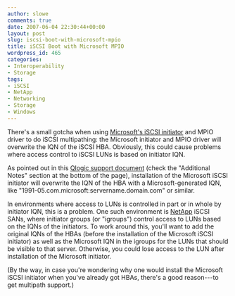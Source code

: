 ```yaml
---
author: slowe
comments: true
date: 2007-06-04 22:30:44+00:00
layout: post
slug: iscsi-boot-with-microsoft-mpio
title: iSCSI Boot with Microsoft MPIO
wordpress_id: 465
categories:
- Interoperability
- Storage
tags:
- iSCSI
- NetApp
- Networking
- Storage
- Windows
---
```


There's a small gotcha when using [Microsoft's iSCSI initiator](http://www.microsoft.com/downloads/details.aspx?familyid=12cb3c1a-15d6-4585-b385-befd1319f825&displaylang=en) and MPIO driver to do iSCSI multipathing: the Microsoft initiator and MPIO driver will overwrite the IQN of the iSCSI HBA. Obviously, this could cause problems where access control to iSCSI LUNs is based on initiator IQN.

As pointed out in this [Qlogic support document](http://kb.qlogic.com:8080/KanisaPlatform/Publishing/272/14322_f.html) (check the "Additional Notes" section at the bottom of the page), installation of the Microsoft iSCSI initiator will overwrite the IQN of the HBA with a Microsoft-generated IQN, like "1991-05.com.microsoft:servername.domain.com" or similar.

In environments where access to LUNs is controlled in part or in whole by initiator IQN, this is a problem. One such environment is [NetApp](http://www.netapp.com/) iSCSI SANs, where initiator groups (or "igroups") control access to LUNs based on the IQNs of the initiators. To work around this, you'll want to add the original IQNs of the HBAs (before the installation of the Microsoft iSCSI initiator) as well as the Microsoft IQN in the igroups for the LUNs that should be visible to that server. Otherwise, you could lose access to the LUN after installation of the Microsoft initiator.

(By the way, in case you're wondering why one would install the Microsoft iSCSI initiator when you've already got HBAs, there's a good reason---to get multipath support.)
